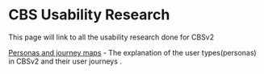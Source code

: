 # CBS Usability Research
This page will link to all the usability research done for CBSv2

[Personas and journey maps](https://docs.google.com/presentation/d/12rm0TuggBGGgzkFeEib4Ib88LfYv6YEewhCiunWh2SY/edit?usp=sharing) - The explanation of the user types(personas) in CBSv2 and their user journeys .

